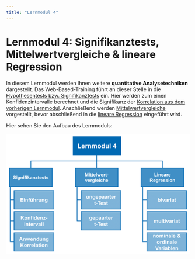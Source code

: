```yaml
---
title: "Lernmodul 4"
---
```


# Lernmodul 4: Signifikanztests, Mittelwertvergleiche & lineare Regression

In diesem Lernmodul werden Ihnen weitere **quantitative Analysetechniken** dargestellt. Das Web-Based-Training führt an dieser Stelle in die [Hypothesentests bzw. Signifikanztests](./chapter1/index.html) ein. Hier werden zum einen Konfidenzintervalle berechnet und die Signifikanz der [Korrelation aus dem vorherigen Lernmodul](../LM3/chapter2/subchapter3/page-2-3-a/). Anschließend werden [Mittelwertvergleiche](./chapter2/index.html) vorgestellt, bevor abschließend in die [lineare Regression](./chapter3/index.html) eingeführt wird.

Hier sehen Sie den Aufbau des Lernmoduls:

![Aufbau Lernmodul 4](./images/lernmodul4.PNG)
